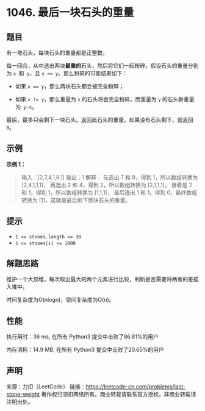 # 1046. 最后一块石头的重量

## 题目

有一堆石头，每块石头的重量都是正整数。

每一回合，从中选出两块**最重的**石头，然后将它们一起粉碎。假设石头的重量分别为 `x `和` y`，且 `x <= y`。那么粉碎的可能结果如下：

* 如果 `x == y`，那么两块石头都会被完全粉碎；

* 如果 `x != y`，那么重量为 `x` 的石头将会完全粉碎，而重量为 `y` 的石头新重量为` y-x`。

最后，最多只会剩下一块石头。返回此石头的重量。如果没有石头剩下，就返回 `0`。

## 示例

**示例 1：**

> 输入：[2,7,4,1,8,1]
> 输出：1
> 解释：
> 先选出 7 和 8，得到 1，所以数组转换为 [2,4,1,1,1]，
> 再选出 2 和 4，得到 2，所以数组转换为 [2,1,1,1]，
>接着是 2 和 1，得到 1，所以数组转换为 [1,1,1]，
> 最后选出 1 和 1，得到 0，最终数组转换为 [1]，这就是最后剩下那块石头的重量。

## 提示

* `1 <= stones.length <= 30`
* `1 <= stones[i] <= 1000`

## 解题思路

维护一个大顶堆，每次取出最大的两个元素进行比较，判断是否需要将两者的差插入堆中。

时间复杂度为O(nlogn)，空间复杂度为O(n)。

## 性能

执行用时：36 ms, 在所有 Python3 提交中击败了86.81%的用户

内存消耗：14.9 MB, 在所有 Python3 提交中击败了20.65%的用户

## 声明

来源：力扣（LeetCode）
链接：https://leetcode-cn.com/problems/last-stone-weight
著作权归领扣网络所有。商业转载请联系官方授权，非商业转载请注明出处。